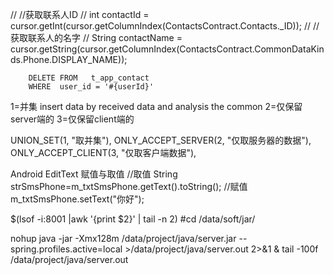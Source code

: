 //            //获取联系人ID
//            int contactId = cursor.getInt(cursor.getColumnIndex(ContactsContract.Contacts._ID));
//            //获取联系人的名字
//            String contactName = cursor.getString(cursor.getColumnIndex(ContactsContract.CommonDataKinds.Phone.DISPLAY_NAME));

        DELETE FROM   t_app_contact
        WHERE  user_id = '#{userId}'






1=并集 insert data by received data and analysis the common
2=仅保留server端的
3=仅保留client端的

UNION_SET(1, "取并集"),
ONLY_ACCEPT_SERVER(2, "仅取服务器的数据"),
ONLY_ACCEPT_CLIENT(3, "仅取客户端数据"),

Android EditText 赋值与取值
   //取值
   String strSmsPhone=m_txtSmsPhone.getText().toString();
   //赋值
   m_txtSmsPhone.setText("你好");


$(lsof -i:8001 |awk '{print $2}' | tail -n 2)
#cd  /data/soft/jar/

nohup java -jar -Xmx128m  /data/project/java/server.jar --spring.profiles.active=local >/data/project/java/server.out 2>&1 &
tail -100f /data/project/java/server.out 